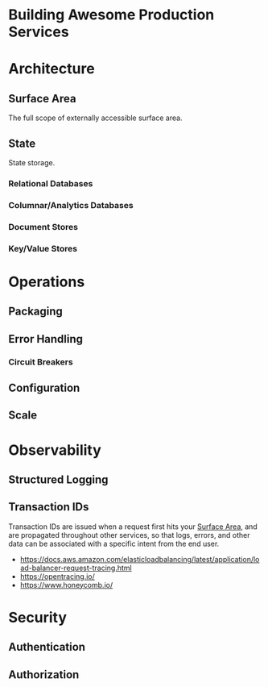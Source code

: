 # Building Awesome Production Services

# Architecture

## Surface Area

The full scope of externally accessible surface area.

## State

State storage.

### Relational Databases

### Columnar/Analytics Databases

### Document Stores

### Key/Value Stores

# Operations

## Packaging

## Error Handling

### Circuit Breakers

## Configuration

## Scale

# Observability

## Structured Logging

## Transaction IDs

Transaction IDs are issued when a request first hits your [Surface Area](#surface-area), and are propagated throughout other services, so that logs, errors, and other data can be associated with a specific intent from the end user.

* https://docs.aws.amazon.com/elasticloadbalancing/latest/application/load-balancer-request-tracing.html
* https://opentracing.io/
* https://www.honeycomb.io/

# Security

## Authentication

## Authorization

